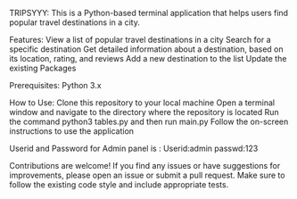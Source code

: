 TRIPSYYY:
This is a Python-based terminal application that helps users find popular travel destinations in a city.

Features:
View a list of popular travel destinations in a city
Search for a specific destination
Get detailed information about a destination, based on its location, rating, and reviews
Add a new destination to the list
Update the existing Packages

Prerequisites:
Python 3.x

How to Use:
Clone this repository to your local machine
Open a terminal window and navigate to the directory where the repository is located
Run the command python3 tables.py and then run main.py
Follow the on-screen instructions to use the application

Userid and Password for Admin panel is :
Userid:admin
passwd:123

Contributions are welcome! If you find any issues or have suggestions for improvements, please open an issue or submit a pull request. Make sure to follow the existing code style and include appropriate tests.
